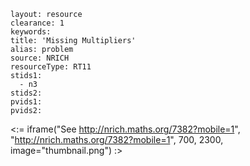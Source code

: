 ````
layout: resource
clearance: 1
keywords:
title: 'Missing Multipliers'
alias: problem
source: NRICH
resourceType: RT11
stids1: 
  - n3
stids2:
pvids1:
pvids2:

````

<:= iframe("See http://nrich.maths.org/7382?mobile=1", "http://nrich.maths.org/7382?mobile=1", 700, 2300, image="thumbnail.png") :>



